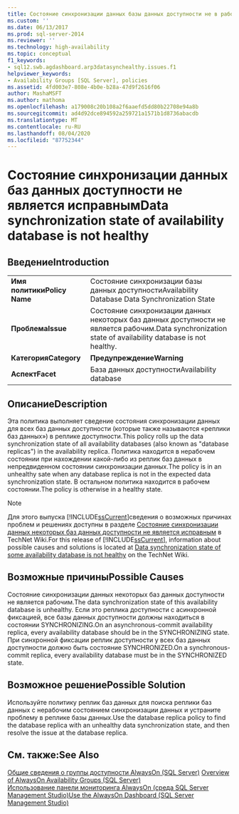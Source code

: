 ```yaml
---
title: Состояние синхронизации данных базы данных доступности не в рабочем состоянии | Документы Майкрософт
ms.custom: ''
ms.date: 06/13/2017
ms.prod: sql-server-2014
ms.reviewer: ''
ms.technology: high-availability
ms.topic: conceptual
f1_keywords:
- sql12.swb.agdashboard.arp3datasynchealthy.issues.f1
helpviewer_keywords:
- Availability Groups [SQL Server], policies
ms.assetid: 4fd003e7-808e-4b0e-b28a-47d9f2616f06
author: MashaMSFT
ms.author: mathoma
ms.openlocfilehash: a179008c20b108a2f6aaefd5dd80b22708e94a8b
ms.sourcegitcommit: ad4d92dce894592a259721a1571b1d8736abacdb
ms.translationtype: MT
ms.contentlocale: ru-RU
ms.lasthandoff: 08/04/2020
ms.locfileid: "87752344"
---
```

# <a name="data-synchronization-state-of-availability-database-is-not-healthy"></a><span data-ttu-id="cd287-102">Состояние синхронизации данных баз данных доступности не является исправным</span><span class="sxs-lookup"><span data-stu-id="cd287-102">Data synchronization state of availability database is not healthy</span></span>
    
## <a name="introduction"></a><span data-ttu-id="cd287-103">Введение</span><span class="sxs-lookup"><span data-stu-id="cd287-103">Introduction</span></span>  
  
|||  
|-|-|  
|<span data-ttu-id="cd287-104">**Имя политики**</span><span class="sxs-lookup"><span data-stu-id="cd287-104">**Policy Name**</span></span>|<span data-ttu-id="cd287-105">Состояние синхронизации базы данных доступности</span><span class="sxs-lookup"><span data-stu-id="cd287-105">Availability Database Data Synchronization State</span></span>|  
|<span data-ttu-id="cd287-106">**Проблема**</span><span class="sxs-lookup"><span data-stu-id="cd287-106">**Issue**</span></span>|<span data-ttu-id="cd287-107">Состояние синхронизации данных некоторых баз данных доступности не является рабочим.</span><span class="sxs-lookup"><span data-stu-id="cd287-107">Data synchronization state of availability database is not healthy.</span></span>|  
|<span data-ttu-id="cd287-108">**Категория**</span><span class="sxs-lookup"><span data-stu-id="cd287-108">**Category**</span></span>|<span data-ttu-id="cd287-109">**Предупреждение**</span><span class="sxs-lookup"><span data-stu-id="cd287-109">**Warning**</span></span>|  
|<span data-ttu-id="cd287-110">**Аспект**</span><span class="sxs-lookup"><span data-stu-id="cd287-110">**Facet**</span></span>|<span data-ttu-id="cd287-111">База данных доступности</span><span class="sxs-lookup"><span data-stu-id="cd287-111">Availability database</span></span>|  
  
## <a name="description"></a><span data-ttu-id="cd287-112">Описание</span><span class="sxs-lookup"><span data-stu-id="cd287-112">Description</span></span>  
 <span data-ttu-id="cd287-113">Эта политика выполняет сведение состояния синхронизации данных для всех баз данных доступности (которые также называются «реплики баз данных») в реплике доступности.</span><span class="sxs-lookup"><span data-stu-id="cd287-113">This policy rolls up the data synchronization state of all availability databases (also known as "database replicas") in the availability replica.</span></span> <span data-ttu-id="cd287-114">Политика находится в нерабочем состоянии при нахождении какой-либо из реплик баз данных в непредвиденном состоянии синхронизации данных.</span><span class="sxs-lookup"><span data-stu-id="cd287-114">The policy is in an unhealthy sate when any database replica is not in the expected data synchronization state.</span></span> <span data-ttu-id="cd287-115">В остальном политика находится в рабочем состоянии.</span><span class="sxs-lookup"><span data-stu-id="cd287-115">The policy is otherwise in a healthy state.</span></span>  
  
> [!NOTE]  
>  <span data-ttu-id="cd287-116">Для этого выпуска [!INCLUDE[ssCurrent](../../../includes/sscurrent-md.md)]сведения о возможных причинах проблем и решениях доступны в разделе [Состояние синхронизации данных некоторых баз данных доступности не является исправным](https://go.microsoft.com/fwlink/p/?LinkId=220858) в TechNet Wiki.</span><span class="sxs-lookup"><span data-stu-id="cd287-116">For this release of [!INCLUDE[ssCurrent](../../../includes/sscurrent-md.md)], information about possible causes and solutions is located at [Data synchronization state of some availability database is not healthy](https://go.microsoft.com/fwlink/p/?LinkId=220858) on the TechNet Wiki.</span></span>  
  
## <a name="possible-causes"></a><span data-ttu-id="cd287-117">Возможные причины</span><span class="sxs-lookup"><span data-stu-id="cd287-117">Possible Causes</span></span>  
 <span data-ttu-id="cd287-118">Состояние синхронизации данных некоторых баз данных доступности не является рабочим.</span><span class="sxs-lookup"><span data-stu-id="cd287-118">The data synchronization state of this availability database is unhealthy.</span></span> <span data-ttu-id="cd287-119">Если это реплика доступности с асинхронной фиксацией, все базы данных доступности должны находиться в состоянии SYNCHRONIZING.</span><span class="sxs-lookup"><span data-stu-id="cd287-119">On an asynchronous-commit availability replica, every availability database should be in the SYNCHRONIZING state.</span></span> <span data-ttu-id="cd287-120">При синхронной фиксации реплик доступности у всех баз данных доступности должно быть состояние SYNCHRONIZED.</span><span class="sxs-lookup"><span data-stu-id="cd287-120">On a synchronous-commit replica, every availability database must be in the SYNCHRONIZED state.</span></span>  
  
## <a name="possible-solution"></a><span data-ttu-id="cd287-121">Возможное решение</span><span class="sxs-lookup"><span data-stu-id="cd287-121">Possible Solution</span></span>  
 <span data-ttu-id="cd287-122">Используйте политику реплик баз данных для поиска реплики баз данных с нерабочим состоянием синхронизации данных и устраните проблему в реплике базы данных.</span><span class="sxs-lookup"><span data-stu-id="cd287-122">Use the database replica policy to find the database replica with an unhealthy data synchronization state, and then resolve the issue at the database replica.</span></span>  
  
## <a name="see-also"></a><span data-ttu-id="cd287-123">См. также:</span><span class="sxs-lookup"><span data-stu-id="cd287-123">See Also</span></span>  
 <span data-ttu-id="cd287-124">[Общие сведения о группы доступности AlwaysOn &#40;SQL Server&#41;](overview-of-always-on-availability-groups-sql-server.md) </span><span class="sxs-lookup"><span data-stu-id="cd287-124">[Overview of AlwaysOn Availability Groups &#40;SQL Server&#41;](overview-of-always-on-availability-groups-sql-server.md) </span></span>  
 [<span data-ttu-id="cd287-125">Использование панели мониторинга AlwaysOn (среда SQL Server Management Studio)</span><span class="sxs-lookup"><span data-stu-id="cd287-125">Use the AlwaysOn Dashboard &#40;SQL Server Management Studio&#41;</span></span>](use-the-always-on-dashboard-sql-server-management-studio.md)  
  
  

